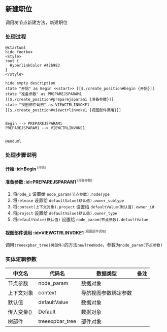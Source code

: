 ## 新建职位 <!-- {docsify-ignore-all} -->

   调用树节点新建方法，新建职位

### 处理过程

```plantuml
@startuml
hide footbox
<style>
root {
  HyperlinkColor #42b983
}
</style>

hide empty description
state "开始" as Begin <<start>> [[$./create_position#begin {开始}]]
state "准备参数" as PREPAREJSPARAM1  [[$./create_position#preparejsparam1 {准备参数}]]
state "视图部件调用" as VIEWCTRLINVOKE1  [[$./create_position#viewctrlinvoke1 {视图部件调用}]]


Begin --> PREPAREJSPARAM1
PREPAREJSPARAM1 --> VIEWCTRLINVOKE1


@enduml
```


### 处理步骤说明

#### 开始 :id=Begin<sup class="footnote-symbol"> <font color=gray size=1>[开始]</font></sup>




#### 准备参数 :id=PREPAREJSPARAM1<sup class="footnote-symbol"> <font color=gray size=1>[准备参数]</font></sup>



1. 将`node_1` 设置给  `node_param(节点参数).nodeType`
2. 将`release` 设置给  `defaultValue(默认值).owner_subtype`
3. 将`context(上下文对象).project` 设置给  `defaultValue(默认值).owner_id`
4. 将`project` 设置给  `defaultValue(默认值).owner_type`
5. 将`defaultValue(默认值)` 设置给  `node_param(节点参数).defaultValue`

#### 视图部件调用 :id=VIEWCTRLINVOKE1<sup class="footnote-symbol"> <font color=gray size=1>[视图部件调用]</font></sup>



调用`treeexpbar_tree(树部件)`的方法`newTreeNode`，参数为`node_param(节点参数)`


### 实体逻辑参数

|    中文名   |    代码名    |  数据类型      |备注 |
| --------| --------| --------  | --------   |
|节点参数|node_param|数据对象||
|上下文对象|context|导航视图参数绑定参数||
|默认值|defaultValue|数据对象||
|传入变量(<i class="fa fa-check"/></i>)|Default|数据对象||
|树部件|treeexpbar_tree|部件对象||
